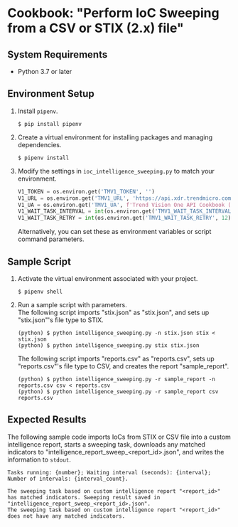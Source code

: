 # Cookbook: "Perform IoC Sweeping from a CSV or STIX (2.x) file"

## System Requirements

- Python 3.7 or later

## Environment Setup

1. Install `pipenv`.
    ```text
    $ pip install pipenv
    ```
2. Create a virtual environment for installing packages and managing dependencies.
    ```text
    $ pipenv install
    ```
3. Modify the settings in `ioc_intelligence_sweeping.py` to match your environment.
    ```python
    V1_TOKEN = os.environ.get('TMV1_TOKEN', '')
    V1_URL = os.environ.get('TMV1_URL', 'https://api.xdr.trendmicro.com')
    V1_UA = os.environ.get('TMV1_UA', f'Trend Vision One API Cookbook ({os.path.basename(__file__)})')
    V1_WAIT_TASK_INTERVAL = int(os.environ.get('TMV1_WAIT_TASK_INTERVAL', 10))
    V1_WAIT_TASK_RETRY = int(os.environ.get('TMV1_WAIT_TASK_RETRY', 12))
    ```
    Alternatively, you can set these as environment variables or script command parameters.

## Sample Script

1. Activate the virtual environment associated with your project.
    ```text
    $ pipenv shell
    ```
2. Run a sample script with parameters.  
    The following script imports "stix.json" as "stix.json", and sets up "stix.json"'s file type to STIX.
    ```text
    (python) $ python intelligence_sweeping.py -n stix.json stix < stix.json
    (python) $ python intelligence_sweeping.py stix stix.json
    ```
    The following script imports "reports.csv" as "reports.csv", sets up "reports.csv"'s file type to CSV, and creates the report "sample_report".
    ```text
    (python) $ python intelligence_sweeping.py -r sample_report -n reports.csv csv < reports.csv
    (python) $ python intelligence_sweeping.py -r sample_report csv reports.csv
    ```


## Expected Results

The following sample code imports IoCs from STIX or CSV file into a custom intelligence report, starts a sweeping task, downloads any matched indicators to "intelligence\_report\_sweep_\<report\_id\>.json", and writes the information to `stdout`.

```text
Tasks running: {number}; Waiting interval (seconds): {interval}; Number of intervals: {interval_count}.

The sweeping task based on custom intelligence report "<report_id>" has matched indicators. Sweeping result saved in "intelligence_report_sweep_<report_id>.json".
The sweeping task based on custom intelligence report "<report_id>" does not have any matched indicators.
```

